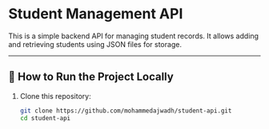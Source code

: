 # Student Management API

This is a simple backend API for managing student records. It allows adding and retrieving students using JSON files for storage.

---

## 🚀 How to Run the Project Locally

1. Clone this repository:

   ```bash
   git clone https://github.com/mohammedajwadh/student-api.git
   cd student-api
